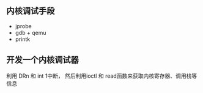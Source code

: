 ## 内核调试手段
* jprobe
* gdb + qemu
* printk

## 开发一个内核调试器
利用 DRn 和 int 1中断， 然后利用ioctl 和 read函数来获取内核寄存器、调用栈等信息
